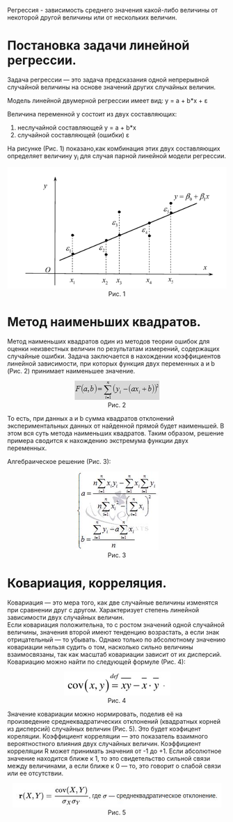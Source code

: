 Регрессия - зависимость среднего значения какой-либо величины от некоторой другой величины или от нескольких величин.

# Постановка задачи линейной регрессии.

Задача регрессии — это задача предсказания одной непрерывной случайной величины на основе значений других случайных величин.

Модель линейной двумерной регрессии имеет вид:
y = a + b*x + ε

Величина переменной y состоит из двух составляющих:
1) неслучайной составляющей y = a + b*x 
2) случайной составляющей (ошибки) ε

На рисунке (Рис. 1) показано,как комбинация этих двух составляющих определяет величину y<sub>i</sub> для случая парной линейной модели регрессии.

<div align="center">
  <img src="https://raw.githubusercontent.com/Olegoria3538/linear-regression/main/images/model.png" />
  <div>Рис. 1</div>
</div>


# Метод наименьших квадратов.

Метод наименьших квадратов один из методов теории ошибок для оценки неизвестных величин по результатам измерений, содержащих случайные ошибки.
Задача заключается в нахождении коэффициентов линейной зависимости, при которых функция двух переменных а и b (Рис. 2) принимает наименьшее значение.
<div align="center">
  <img src="https://raw.githubusercontent.com/Olegoria3538/linear-regression/main/images/mkn.jpg"  />
  <div>Рис. 2</div>
</div>

То есть, при данных а и b сумма квадратов отклонений экспериментальных данных от найденной прямой будет наименьшей. В этом вся суть метода наименьших квадратов.
Таким образом, решение примера сводится к нахождению экстремума функции двух переменных.

Алгебраическое решение (Рис. 3):
<div align="center">
  <img src="https://raw.githubusercontent.com/Olegoria3538/linear-regression/main/images/mnk-algebra.jpg"  />
  <div>Рис. 3</div>
</div>

# Ковариация, корреляция.
Ковариация — это мера того, как две случайные величины изменятся при сравнении друг с другом. Характеризует степень линейной зависимости двух случайных величин.  
Если ковариация положительна, то с ростом значений одной случайной величины, значения второй имеют тенденцию возрастать, а если знак отрицательный — то убывать.
Однако только по абсолютному значению ковариации нельзя судить о том, насколько сильно величины взаимосвязаны, так как масштаб ковариации зависит от их дисперсий. Ковариацию можно найти по следующей формуле (Рис. 4):
<div align="center">
  <img src="https://raw.githubusercontent.com/Olegoria3538/linear-regression/main/images/cov.jpg"  />
  <div>Рис. 4</div>
</div>

Значение ковариации можно нормировать, поделив её на произведение среднеквадратических отклонений (квадратных корней из дисперсий) случайных величин (Рис. 5). Это будет коэфицент кореляции.
Коэффициент корреляции — это показатель взаимного вероятностного влияния двух случайных величин. Коэффициент корреляции R может принимать значения от -1 до +1.
Если абсолютное значение находится ближе к 1, то это свидетельство сильной связи между величинами, а если ближе к 0 — то, это говорит о слабой связи или ее отсутствии.

<div align="center">
  <img src="https://raw.githubusercontent.com/Olegoria3538/linear-regression/main/images/cor.jpg"  />
  <div>Рис. 5</div>
</div>

